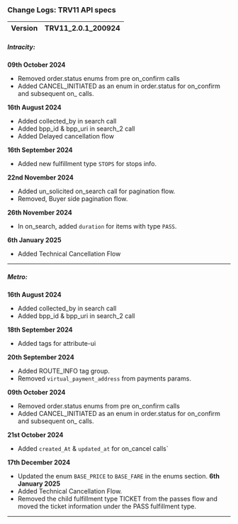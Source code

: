 ### Change Logs: TRV11 API specs

| Version                         | TRV11_2.0.1_200924 |
| :------------------------------ | :----------------- |



##### Intracity:

****09th October 2024****
- Removed order.status enums from pre on_confirm calls
- Added CANCEL_INITIATED as an enum in order.status for on_confirm and subsequent on_ calls.

****16th August 2024****
- Added collected_by in search call
- Added bpp_id & bpp_uri in search_2 call
- Added Delayed cancellation flow

****16th September 2024****
- Added new fulfillment type `STOPS` for stops info. 

****22nd November 2024****
- Added un_solicited on_search call for pagination flow.
- Removed, Buyer side pagination flow.

****26th November 2024****
- In on_search, added `duration` for items with type `PASS`.

****6th January 2025****
- Added Technical Cancellation Flow
---

##### Metro:

****16th August 2024****
- Added collected_by in search call
- Added bpp_id & bpp_uri in search_2 call

****18th September 2024****
- Added tags for attribute-ui

****20th September 2024****
- Added ROUTE_INFO tag group.
- Removed `virtual_payment_address` from payments params.

****09th October 2024****
- Removed order.status enums from pre on_confirm calls
- Added CANCEL_INITIATED as an enum in order.status for on_confirm and subsequent on_ calls.

****21st October 2024****
- Added `created_At` & `updated_at` for on_cancel calls`

****17th December 2024****
- Updated the enum `BASE_PRICE` to `BASE_FARE` in the enums section.
****6th January 2025****
- Added Technical Cancellation Flow.
- Removed the child fulfillment type TICKET from the passes flow and moved the ticket information under the PASS fulfillment type. 




---
